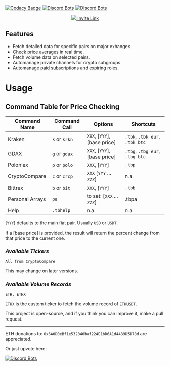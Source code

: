 [![Codacy Badge](https://api.codacy.com/project/badge/Grade/9dc99ab109574f63ba09427dbde80886)](https://www.codacy.com/app/ofonsk/TsukiBot?utm_source=github.com&utm_medium=referral&utm_content=OFRBG/TsukiBot&utm_campaign=badger)
[![Discord Bots](https://discordbots.org/api/widget/status/313452464399581194.png)](https://discordbots.org/bot/313452464399581194)
[![Discord Bots](https://discordbots.org/api/widget/servers/313452464399581194.png)](https://discordbots.org/bot/313452464399581194)


<p align="center">
  <a href="https://discordbots.org/bot/313452464399581194">
    <img src="https://imgur.com/95F1V53.png"/>
  </a>
  <a href="https://discordapp.com/oauth2/authorize?client_id=313452464399581194&scope=bot&permissions=268438608">Invite Link</a>
</p>


## Features
+ Fetch detailed data for specific pairs on major exhanges.
+ Check price averages in real time.
+ Fetch volume data on selected pairs.
+ Automanage private channels for crypto subgroups.
+ Automanage paid subscriptions and expiring roles.

# Usage

## Command Table for Price Checking

|  Command Name   |  Command Call    |  Options    | Shortcuts |
|------|------|------|------|
|   Kraken   | `k` or `krkn`     |  `XXX`, [`YYY`], [base price]    | `.tbk`, `.tbk eur`, `.tbk btc`|
|   GDAX   | `g` or `gdax`     |  `XXX`, [`YYY`], [base price]    | `.tbg`, `.tbg eur`, `.tbg btc`|
|   Poloniex   | `p` or `polo`     |  `XXX`, [`YYY`]    | `.tbp`|
| CryptoCompare | `c` or `crcp` | `XXX` [`YYY` ... `ZZZ`] | n.a. |
|   Bittrex   | `b` or `bit`     |  `XXX`, [`YYY`]    | `.tbb`|
| Personal Arrays  | `pa`| to set: [`XXX` ... `ZZZ`] | .tbpa |
|   Help   | `.tbhelp`     |  n.a.   |  n.a. |

[`YYY`] defaults to the main fiat pair. Usually `USD` or `USDT`.

If a [base price] is provided, the result will return the percent change from that price to the current one.

### _Available Tickers_
```
All from CryptoCompare
```

This may change on later versions.

### _Available Volume Records_
```
ETH, ETHX
```

`ETHX` is the custom ticker to fetch the volume record of `ETHUSDT`.

This project is open-source, and if you think you can improve it, make a pull request.

---

ETH donations to: `0x6A0D0eBf1e532840baf224E1bD6A1d4489D5D78d` are appreciated.

Or just upvote here:

[![Discord Bots](https://discordbots.org/api/widget/313452464399581194.png)](https://discordbots.org/bot/313452464399581194)
